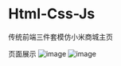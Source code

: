 # Html-Css-Js
传统前端三件套模仿小米商城主页

页面展示
![image](https://github.com/spade00/Html-Css-Js/assets/74340507/b4bfcd51-27f4-4bb9-ac93-43f569ac9297)
![image](https://github.com/spade00/Html-Css-Js/assets/74340507/dcb471d5-3989-4435-881d-fbc967e958d3)
